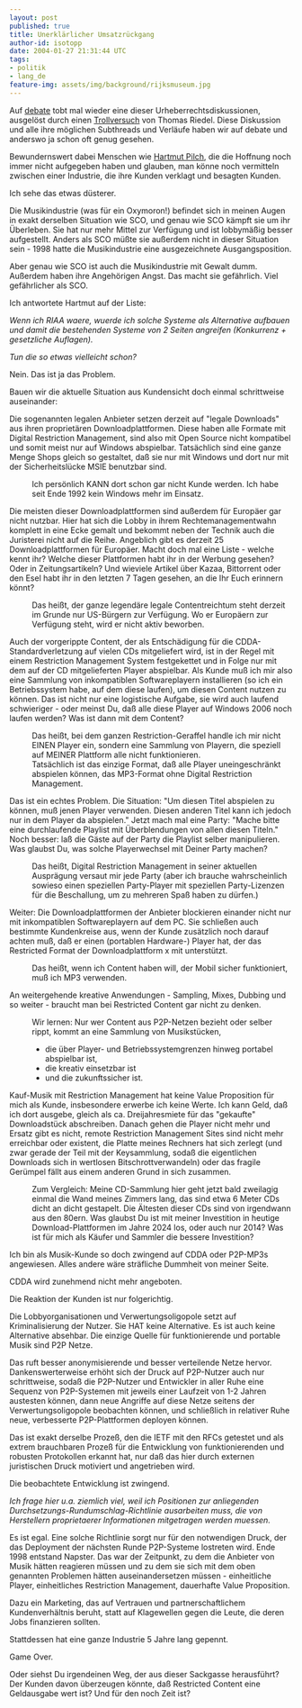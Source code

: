```yaml
---
layout: post
published: true
title: Unerklärlicher Umsatzrückgang
author-id: isotopp
date: 2004-01-27 21:31:44 UTC
tags:
- politik
- lang_de
feature-img: assets/img/background/rijksmuseum.jpg
---
```

<img border='0' hspace='5' align='left' src='/uploads/20040127-fitug.serendipityThumb.gif' alt='' /> Auf <a href="http://does-not-exist.org/mail-archives/debate">debate</a> tobt mal wieder eine dieser Urheberrechtsdiskussionen, ausgelöst durch einen <a href="http://does-not-exist.org/mail-archives/debate/msg01966.html">Trollversuch</a> von Thomas Riedel. Diese Diskussion und alle ihre möglichen Subthreads und Verläufe haben wir auf debate und anderswo ja schon oft genug gesehen.

Bewundernswert dabei Menschen wie <a href="http://does-not-exist.org/mail-archives/debate/msg02027.html">Hartmut Pilch</a>, die die Hoffnung noch immer nicht aufgegeben haben und glauben, man könne noch vermitteln zwischen einer Industrie, die ihre Kunden verklagt und besagten Kunden.

Ich sehe das etwas düsterer.

Die Musikindustrie (was für ein Oxymoron!) befindet sich in meinen Augen in exakt derselben Situation wie SCO, und genau wie SCO kämpft sie um ihr Überleben. Sie hat nur mehr Mittel zur Verfügung und ist lobbymäßig besser aufgestellt. Anders als SCO müßte sie außerdem nicht in dieser Situation sein - 1998 hatte die Musikindustrie eine ausgezeichnete Ausgangsposition. 

Aber genau wie SCO ist auch die Musikindustrie mit Gewalt dumm. Außerdem haben ihre Angehörigen Angst. Das macht sie gefährlich. Viel gefährlicher als SCO.

Ich antwortete Hartmut auf der Liste:

<i>Wenn ich RIAA waere, wuerde ich solche Systeme als Alternative aufbauen und damit die bestehenden Systeme von 2 Seiten angreifen (Konkurrenz + gesetzliche Auflagen).</i>

<i>Tun die so etwas vielleicht schon?</i>

Nein. Das ist ja das Problem. 

Bauen wir die aktuelle Situation aus Kundensicht doch einmal schrittweise  auseinander:

Die sogenannten legalen Anbieter setzen derzeit auf "legale Downloads" aus  ihren proprietären Downloadplattformen. Diese haben alle Formate mit Digital  Restriction Management, sind also mit Open Source nicht kompatibel und somit  meist nur auf Windows abspielbar. Tatsächlich sind eine ganze Menge Shops  gleich so gestaltet, daß sie nur mit Windows und dort nur mit der  Sicherheitslücke MSIE benutzbar sind.
<dl>
<dd>Ich persönlich KANN dort schon gar nicht Kunde werden. Ich habe seit Ende 1992 kein Windows mehr im Einsatz.</dd>
</dl>
Die meisten dieser Downloadplattformen sind außerdem für Europäer gar nicht nutzbar. Hier hat sich die Lobby in ihrem Rechtemanagementwahn komplett in eine Ecke gemalt und bekommt neben der Technik auch die Juristerei nicht auf die Reihe. Angeblich gibt es derzeit 25 Downloadplattformen für Europäer. Macht doch mal eine Liste - welche kennt ihr? Welche dieser Plattformen habt ihr in der Werbung gesehen? Oder in Zeitungsartikeln? Und wieviele Artikel über Kazaa, Bittorrent oder den Esel habt ihr in den letzten 7 Tagen gesehen, an die Ihr Euch erinnern könnt?

<dl><dd>Das heißt, der ganze legendäre legale Contentreichtum steht derzeit im Grunde nur US-Bürgern zur Verfügung. Wo er Europäern zur Verfügung steht, wird er nicht aktiv beworben.</dd></dl>
Auch der vorgerippte Content, der als Entschädigung für die  CDDA-Standardverletzung auf vielen CDs mitgeliefert wird, ist in der Regel mit einem Restriction Management System festgekettet und in Folge nur mit dem auf der CD mitgelieferten Player abspielbar. Als Kunde muß ich mir also eine Sammlung von inkompatiblen Softwareplayern installieren (so ich ein Betriebssystem habe, auf dem diese laufen), um diesen Content nutzen zu können. Das ist nicht nur eine logistische Aufgabe, sie wird auch laufend schwieriger - oder meinst Du, daß alle diese Player auf Windows 2006 noch laufen werden? Was ist dann mit dem Content?

<dl><dd>Das heißt, bei dem ganzen Restriction-Geraffel handle ich mir       nicht EINEN Player ein, sondern eine Sammlung von Playern, die speziell auf MEINER Plattform alle nicht funktionieren.</dd>
<dd>Tatsächlich ist das einzige Format, daß alle Player uneingeschränkt abspielen können, das MP3-Format ohne Digital Restriction Management.
</dd></dl>
Das ist ein echtes Problem. Die Situation: "Um diesen Titel abspielen zu können, muß jenen Player verwenden. Diesen anderen Titel kann ich jedoch nur in dem Player da abspielen." Jetzt mach mal eine Party: "Mache bitte eine durchlaufende Playlist mit Überblendungen von allen diesen Titeln." Noch besser: laß die Gäste auf der Party die Playlist selber manipulieren. Was glaubst Du, was solche Playerwechsel mit Deiner Party machen?

<dl><dd>Das heißt, Digital Restriction Management in seiner aktuellen Ausprägung versaut mir jede Party (aber ich brauche wahrscheinlich sowieso einen speziellen Party-Player mit speziellen Party-Lizenzen für die Beschallung, um zu mehreren Spaß haben zu dürfen.)</dd></dl>
Weiter: Die Downloadplattformen der Anbieter blockieren einander nicht nur mit inkompatiblen Softwareplayern auf dem PC. Sie schließen auch bestimmte Kundenkreise aus, wenn der Kunde zusätzlich noch darauf achten muß, daß er einen (portablen Hardware-) Player hat, der das Restricted Format der Downloadplattform x mit unterstützt. 

<dl><dd>Das heißt, wenn ich Content haben will, der Mobil sicher funktioniert,        muß ich MP3 verwenden.</dd></dl>
An weitergehende kreative Anwendungen - Sampling, Mixes, Dubbing und so weiter - braucht man bei Restricted Content gar nicht zu denken.

<dl><dd>Wir lernen: Nur wer Content aus P2P-Netzen bezieht oder selber rippt, kommt an eine Sammlung von Musikstücken, <ul>
<li>die über Player- und Betriebssystemgrenzen hinweg portabel abspielbar ist,</li>
<li>die kreativ einsetzbar ist</li>
<li>und die zukunftssicher ist.</li></ul>
</dd></dl>
Kauf-Musik mit Restriction Management hat keine Value Proposition für mich als Kunde, insbesondere erwerbe ich keine Werte. Ich kann Geld, daß ich dort ausgebe, gleich als ca. Dreijahresmiete für das "gekaufte" Downloadstück abschreiben. Danach gehen die Player nicht mehr und Ersatz gibt es nicht, remote Restriction Management Sites sind nicht mehr erreichbar oder existent, die Platte meines Rechners hat sich zerlegt (und zwar gerade der Teil mit der Keysammlung, sodaß die eigentlichen Downloads sich in wertlosen Bitschrottverwandeln) oder das fragile Gerümpel fällt aus einem anderen Grund in sich zusammen.

<dl><dd>Zum Vergleich: Meine CD-Sammlung hier geht jetzt bald zweilagig einmal die Wand meines Zimmers lang, das sind etwa 6 Meter CDs dicht an dicht gestapelt. Die Ältesten dieser CDs sind von irgendwann aus den 80ern. Was glaubst Du ist mit meiner Investition in heutige Download-Plattformen im Jahre 2024 los, oder auch nur 2014? Was ist für mich als Käufer und Sammler die bessere Investition?</dd></dl>
Ich bin als Musik-Kunde so doch zwingend auf CDDA oder P2P-MP3s angewiesen. Alles andere wäre sträfliche Dummheit von meiner Seite.

CDDA wird zunehmend nicht mehr angeboten. 

Die Reaktion der Kunden ist nur folgerichtig.

Die Lobbyorganisationen und Verwertungsoligopole setzt auf Kriminalisierung der Nutzer. Sie HAT keine Alternative. Es ist auch keine Alternative absehbar. Die einzige Quelle für funktionierende und portable Musik sind P2P Netze.

Das ruft besser anonymisierende und besser verteilende Netze hervor. Dankenswerterweise erhöht sich der Druck auf P2P-Nutzer auch nur schrittweise, sodaß die P2P-Nutzer und Entwickler in aller Ruhe eine Sequenz von P2P-Systemen mit jeweils einer Laufzeit von 1-2 Jahren austesten können, dann neue Angriffe auf diese Netze seitens der Verwertungsoligopole beobachten können, und schließlich in relativer Ruhe neue, verbesserte P2P-Plattformen deployen können.

Das ist exakt derselbe Prozeß, den die IETF mit den RFCs getestet und als extrem brauchbaren Prozeß für die Entwicklung von funktionierenden und robusten Protokollen erkannt hat, nur daß das hier durch externen juristischen Druck motiviert und angetrieben wird.

Die beobachtete Entwicklung ist zwingend.

<i>Ich frage hier u.a. ziemlich viel, weil ich Positionen zur anliegenden
Durchsetzungs-Rundumschlag-Richtlinie ausarbeiten muss, die von
Herstellern proprietaerer Informationen mitgetragen werden muessen.</i>

Es ist egal. Eine solche Richtlinie sorgt nur für den notwendigen Druck, der das Deployment der nächsten Runde P2P-Systeme lostreten wird. Ende 1998 entstand Napster. Das war der Zeitpunkt, zu dem die Anbieter von  Musik hätten reagieren müssen und zu dem sie sich mit dem oben genannten Problemen hätten auseinandersetzen müssen - einheitliche Player, einheitliches Restriction Management, dauerhafte Value Proposition.

Dazu ein Marketing, das auf Vertrauen und partnerschaftlichem Kundenverhältnis  beruht, statt auf Klagewellen gegen die Leute, die deren Jobs finanzieren  sollten.

Stattdessen hat eine ganze Industrie 5 Jahre lang gepennt.

Game Over.

Oder siehst Du irgendeinen Weg, der aus dieser Sackgasse herausführt? Der Kunden davon überzeugen könnte, daß Restricted Content eine Geldausgabe wert ist? Und für den noch Zeit ist?
